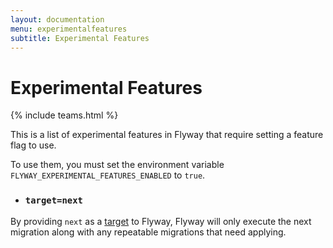 ```yaml
---
layout: documentation
menu: experimentalfeatures
subtitle: Experimental Features
---
```


# Experimental Features
{% include teams.html %}

This is a list of experimental features in Flyway that require setting a feature flag to use.

To use them, you must set the environment variable `FLYWAY_EXPERIMENTAL_FEATURES_ENABLED` to `true`.

- ### `target=next`

By providing `next` as a [target](/documentation/configuration/parameters/target) to Flyway, Flyway will only execute the next migration along with any repeatable migrations that need applying.
